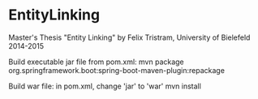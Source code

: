 EntityLinking
=============

Master's Thesis "Entity Linking" by Felix Tristram, University of Bielefeld 2014-2015

Build executable jar file from pom.xml:
mvn package org.springframework.boot:spring-boot-maven-plugin:repackage

Build war file:
in pom.xml, change '<packaging>jar</packaging>' to '<packaging>war</packaging>'
mvn install